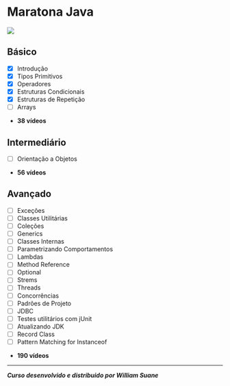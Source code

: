 # Maratona Java

<img src=https://img.shields.io/badge/completion-11%25-green>



## Básico

- [x] Introdução
- [x] Tipos Primitivos
- [x] Operadores
- [x] Estruturas Condicionais
- [x] Estruturas de Repetição
- [ ] Arrays

- **38 vídeos**



## Intermediário

- [ ] Orientação a Objetos

- **56 vídeos**



## Avançado

- [ ] Exceções
- [ ] Classes Utilitárias
- [ ] Coleções
- [ ] Generics
- [ ] Classes Internas
- [ ] Parametrizando Comportamentos
- [ ] Lambdas
- [ ] Method Reference
- [ ] Optional
- [ ] Strems
- [ ] Threads
- [ ] Concorrências
- [ ] Padrões de Projeto
- [ ] JDBC
- [ ] Testes utilitários com jUnit
- [ ] Atualizando JDK
- [ ] Record Class
- [ ] Pattern Matching for Instanceof

- **190 vídeos**

---

**_Curso desenvolvido e distribuido por William Suane_**

